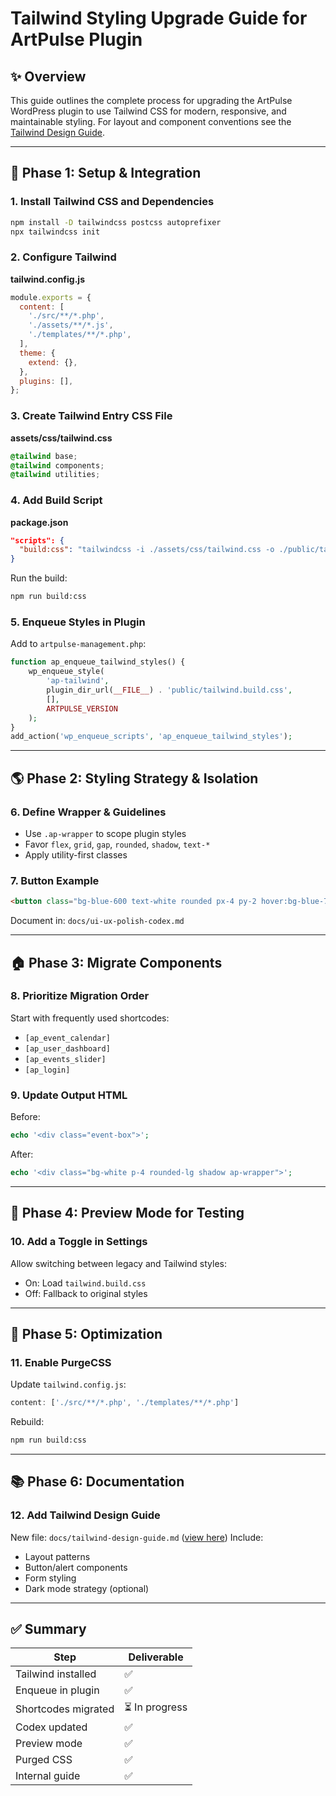 # Tailwind Styling Upgrade Guide for ArtPulse Plugin

## ✨ Overview
This guide outlines the complete process for upgrading the ArtPulse WordPress plugin to use Tailwind CSS for modern, responsive, and maintainable styling. For layout and component conventions see the [Tailwind Design Guide](tailwind-design-guide.md).

---

## 🔎 Phase 1: Setup & Integration

### 1. Install Tailwind CSS and Dependencies
```bash
npm install -D tailwindcss postcss autoprefixer
npx tailwindcss init
```

### 2. Configure Tailwind
**tailwind.config.js**
```js
module.exports = {
  content: [
    './src/**/*.php',
    './assets/**/*.js',
    './templates/**/*.php',
  ],
  theme: {
    extend: {},
  },
  plugins: [],
};
```

### 3. Create Tailwind Entry CSS File
**assets/css/tailwind.css**
```css
@tailwind base;
@tailwind components;
@tailwind utilities;
```

### 4. Add Build Script
**package.json**
```json
"scripts": {
  "build:css": "tailwindcss -i ./assets/css/tailwind.css -o ./public/tailwind.build.css --minify"
}
```

Run the build:
```bash
npm run build:css
```

### 5. Enqueue Styles in Plugin
Add to `artpulse-management.php`:
```php
function ap_enqueue_tailwind_styles() {
    wp_enqueue_style(
        'ap-tailwind',
        plugin_dir_url(__FILE__) . 'public/tailwind.build.css',
        [],
        ARTPULSE_VERSION
    );
}
add_action('wp_enqueue_scripts', 'ap_enqueue_tailwind_styles');
```

---

## 🌎 Phase 2: Styling Strategy & Isolation

### 6. Define Wrapper & Guidelines
- Use `.ap-wrapper` to scope plugin styles
- Favor `flex`, `grid`, `gap`, `rounded`, `shadow`, `text-*`
- Apply utility-first classes

### 7. Button Example
```html
<button class="bg-blue-600 text-white rounded px-4 py-2 hover:bg-blue-700 transition">Submit</button>
```

Document in: `docs/ui-ux-polish-codex.md`

---

## 🏠 Phase 3: Migrate Components

### 8. Prioritize Migration Order
Start with frequently used shortcodes:
- `[ap_event_calendar]`
- `[ap_user_dashboard]`
- `[ap_events_slider]`
- `[ap_login]`

### 9. Update Output HTML
Before:
```php
echo '<div class="event-box">';
```
After:
```php
echo '<div class="bg-white p-4 rounded-lg shadow ap-wrapper">';
```

---

## 🧠 Phase 4: Preview Mode for Testing

### 10. Add a Toggle in Settings
Allow switching between legacy and Tailwind styles:
- On: Load `tailwind.build.css`
- Off: Fallback to original styles

---

## 🚀 Phase 5: Optimization

### 11. Enable PurgeCSS
Update `tailwind.config.js`:
```js
content: ['./src/**/*.php', './templates/**/*.php']
```
Rebuild:
```bash
npm run build:css
```

---

## 📚 Phase 6: Documentation

### 12. Add Tailwind Design Guide
New file: `docs/tailwind-design-guide.md` ([view here](tailwind-design-guide.md))
Include:
- Layout patterns
- Button/alert components
- Form styling
- Dark mode strategy (optional)

---

## ✅ Summary

| Step | Deliverable |
|------|-------------|
| Tailwind installed | ✅ |
| Enqueue in plugin | ✅ |
| Shortcodes migrated | ⏳ In progress |
| Codex updated | ✅ |
| Preview mode | ✅ |
| Purged CSS | ✅ |
| Internal guide | ✅ |
